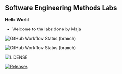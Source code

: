 ## Software Engineering Methods Labs

**Hello World** 

- Welcome to the labs done by Maja

![GitHub Workflow Status (branch)](https://img.shields.io/github/actions/workflow/status/maja4h/sem/main.yml?branch=master)

![GitHub Workflow Status (branch)](https://img.shields.io/github/actions/workflow/status/maja4h/sem/main.yml?branch=develop)

[![LICENSE](https://img.shields.io/github/license/maja4h/sem.svg?style=flat-square)](https://github.com/maja4h/sem/blob/master/LICENSE)

[![Releases](https://img.shields.io/github/release/maja4h/sem/all.svg?style=flat-square)](https://github.com/maja4h/sem/releases)
